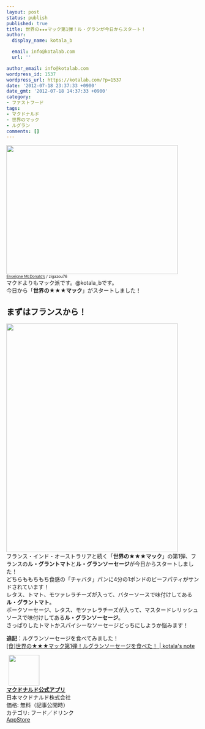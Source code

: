 ```yaml
---
layout: post
status: publish
published: true
title: 世界の★★★マック第1弾！ル・グランが今日からスタート！
author:
  display_name: kotala_b

  email: info@kotalab.com
  url: ''

author_email: info@kotalab.com
wordpress_id: 1537
wordpress_url: https://kotalab.com/?p=1537
date: '2012-07-18 23:37:33 +0900'
date_gmt: '2012-07-18 14:37:33 +0900'
category:
- ファストフード
tags:
- マクドナルド
- 世界のマック
- ルグラン
comments: []
---
```

<p><a href="https://kotalab.com/wp-content/uploads/legrand_120718_02.jpg" target="_blank"><img src="https://kotalab.com/wp-content/uploads/legrand_120718_02.jpg" alt="" title="legrand_120718_02" width="448" height="336" class="alignnone size-full wp-image-1539" /></a><br />
<span style="font-size:10px;"><a href="http://www.igosso.net/flk/6914750483.html" target="_blank">Enseigne McDonald&rsquo;s</a> / zigazou76</span><br />
マクドよりもマック派です。@kotala_bです。<br />
今日から「<strong>世界の★★★マック</strong>」がスタートしました！<br />
</p>
<!--more-->
<h2>まずはフランスから！</h2>
<p><a href="https://kotalab.com/wp-content/uploads/legrand_120718_01.jpg" target="_blank"><img src="https://kotalab.com/wp-content/uploads/legrand_120718_01.jpg" alt="" title="legrand_120718_01" width="448" height="596" class="alignnone size-full wp-image-1538" /></a><br />
フランス・インド・オーストラリアと続く「<strong>世界の★★★マック</strong>」の第1弾、フランスの<strong>ル・グラントマト</strong>と<strong>ル・グランソーセージ</strong>が今日からスタートしました！<br />
どちらももちもち食感の「チャバタ」パンに4分の1ポンドのビーフパティがサンドされています！<br />
レタス、トマト、モツァレラチーズが入って、バターソースで味付けしてある<strong>ル・グラントマト</strong>。<br />
ポークソーセージ、レタス、モツァレラチーズが入って、マスタードレリッシュソースで味付けしてある<strong>ル・グランソーセージ</strong>。<br />
さっぱりしたトマトかスパイシーなソーセージどっちにしようか悩みます！</p>
<p><strong>追記</strong>：ルグランソーセージを食べてみました！<br />
<a href="https://kotalab.com/world-mac-fra" target="_blank">[食]世界の★★★マック第1弾！ルグランソーセージを食べた！ | kotala's note</a><br style="clear:both;" /></p>
<div class="applink">
<div class="applinkimg"><a href="https://itunes.apple.com/jp/app/makudonarudo-gong-shiapuri/id413618155?mt=8&uo=4&at=10l4yU" rel="nofollow" target="_blank"><img hspace="6" src="http://a9.phobos.apple.com/us/r30/Purple4/v4/c7/28/39/c728397c-f441-a223-8bfb-b78cdd0671c7/mzl.avtbvpez.png" width="80" /></a></div>
<div class="applinktext">
<div class="applinktitle"><strong><a href="https://itunes.apple.com/jp/app/makudonarudo-gong-shiapuri/id413618155?mt=8&uo=4&at=10l4yU" rel="nofollow" target="_blank">マクドナルド公式アプリ</a></strong></div>
<div class="applinkinfo">日本マクドナルド株式会社</div>
<div class="applinkinfo">価格: 無料（記事公開時）</div>
<div class="applinkinfo">カテゴリ: フード／ドリンク</div>
</div>
<div class="clear"></div>
<div class="appstorelink"><a href="https://itunes.apple.com/jp/app/makudonarudo-gong-shiapuri/id413618155?mt=8&uo=4&at=10l4yU" rel="nofollow" target="_blank">AppStore</a></div>
</div>
